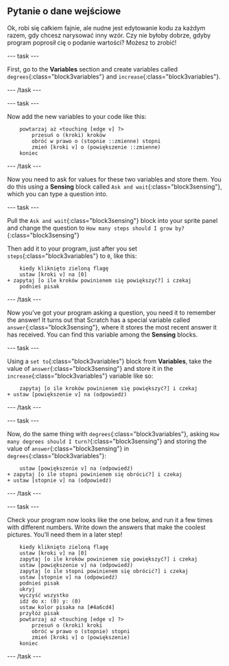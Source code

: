 ## Pytanie o dane wejściowe

Ok, robi się całkiem fajnie, ale nudne jest edytowanie kodu za każdym razem, gdy chcesz narysować inny wzór. Czy nie byłoby dobrze, gdyby program poprosił cię o podanie wartości? Możesz to zrobić!

\--- task \---

First, go to the **Variables** section and create variables called `degrees`{:class="block3variables"} and `increase`{:class="block3variables"}.

\--- /task \---

\--- task \---

Now add the new variables to your code like this:

```blocks3
    powtarzaj aż <touching [edge v] ?> 
        przesuń o (kroki) kroków
        obróć w prawo o (stopnie ::zmienne) stopni
        zmień [kroki v] o (powiększenie ::zmienne)
    koniec
```

\--- /task \---

Now you need to ask for values for these two variables and store them. You do this using a **Sensing** block called `Ask and wait`{:class="block3sensing"}, which you can type a question into.

\--- task \---

Pull the `Ask and wait`{:class="block3sensing"} block into your sprite panel and change the question to `How many steps should I grow by?`{:class="block3sensing"}

Then add it to your program, just after you set `steps`{:class="block3variables"} to `0`, like this:

```blocks3
    kiedy kliknięto zieloną flagę
    ustaw [kroki v] na [0]
+ zapytaj [o ile kroków powinienem się powiększyć?] i czekaj
    podnieś pisak
```

\--- /task \---

Now you’ve got your program asking a question, you need it to remember the answer! It turns out that Scratch has a special variable called `answer`{:class="block3sensing"}, where it stores the most recent answer it has received. You can find this variable among the **Sensing** blocks.

\--- task \---

Using a `set to`{:class="block3variables"} block from **Variables**, take the value of `answer`{:class="block3sensing"} and store it in the `increase`{:class="block3variables"} variable like so:

```blocks3
    zapytaj [o ile kroków powinienem się powiększyć?] i czekaj
+ ustaw [powiększenie v] na (odpowiedź)
```

\--- /task \---

\--- task \---

Now, do the same thing with `degrees`{:class="block3variables"}, asking `How many degrees should I turn?`{:class="block3sensing"} and storing the value of `answer`{:class="block3sensing"} in `degrees`{:class="block3variables"}:

```blocks3
    ustaw [powiększenie v] na (odpowiedź)
+ zapytaj [o ile stopni powinienem się obrócić?] i czekaj
+ ustaw [stopnie v] na (odpowiedź)
```

\--- /task \---

\--- task \---

Check your program now looks like the one below, and run it a few times with different numbers. Write down the answers that make the coolest pictures. You’ll need them in a later step!

```blocks3
    kiedy kliknięto zieloną flagę
    ustaw [kroki v] na [0]
    zapytaj [o ile kroków powinienem się powiększyć?] i czekaj
    ustaw [powiększenie v] na (odpowiedź)
    zapytaj [o ile stopni powinienem się obrócić?] i czekaj
    ustaw [stopnie v] na (odpowiedź)
    podnieś pisak
    ukryj
    wyczyść wszystko
    idź do x: (0) y: (0)
    ustaw kolor pisaka na [#4a6cd4]
    przyłóż pisak
    powtarzaj aż <touching [edge v] ?> 
        przesuń o (kroki) kroki
        obróć w prawo o (stopnie) stopni
        zmień [kroki v] o (powiększenie)
    koniec
```

\--- /task \---